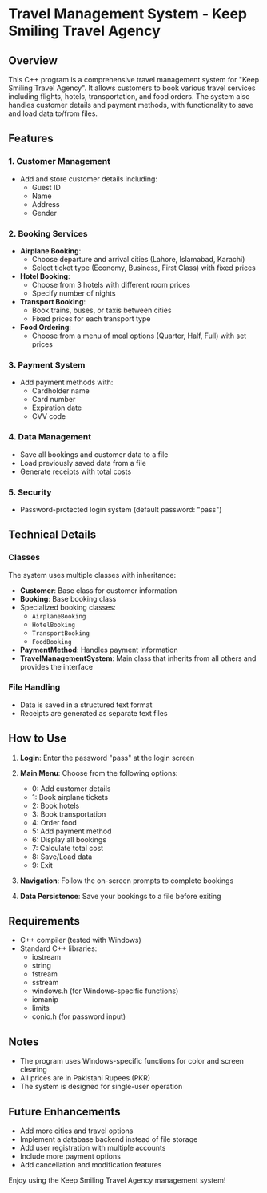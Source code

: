 # Travel Management System - Keep Smiling Travel Agency

## Overview
This C++ program is a comprehensive travel management system for "Keep Smiling Travel Agency". It allows customers to book various travel services including flights, hotels, transportation, and food orders. The system also handles customer details and payment methods, with functionality to save and load data to/from files.

## Features

### 1. Customer Management
- Add and store customer details including:
  - Guest ID
  - Name
  - Address
  - Gender

### 2. Booking Services
- **Airplane Booking**:
  - Choose departure and arrival cities (Lahore, Islamabad, Karachi)
  - Select ticket type (Economy, Business, First Class) with fixed prices
- **Hotel Booking**:
  - Choose from 3 hotels with different room prices
  - Specify number of nights
- **Transport Booking**:
  - Book trains, buses, or taxis between cities
  - Fixed prices for each transport type
- **Food Ordering**:
  - Choose from a menu of meal options (Quarter, Half, Full) with set prices

### 3. Payment System
- Add payment methods with:
  - Cardholder name
  - Card number
  - Expiration date
  - CVV code

### 4. Data Management
- Save all bookings and customer data to a file
- Load previously saved data from a file
- Generate receipts with total costs

### 5. Security
- Password-protected login system (default password: "pass")

## Technical Details

### Classes
The system uses multiple classes with inheritance:
- **Customer**: Base class for customer information
- **Booking**: Base booking class
- Specialized booking classes:
  - `AirplaneBooking`
  - `HotelBooking`
  - `TransportBooking`
  - `FoodBooking`
- **PaymentMethod**: Handles payment information
- **TravelManagementSystem**: Main class that inherits from all others and provides the interface

### File Handling
- Data is saved in a structured text format
- Receipts are generated as separate text files

## How to Use

1. **Login**: Enter the password "pass" at the login screen
2. **Main Menu**: Choose from the following options:
   - 0: Add customer details
   - 1: Book airplane tickets
   - 2: Book hotels
   - 3: Book transportation
   - 4: Order food
   - 5: Add payment method
   - 6: Display all bookings
   - 7: Calculate total cost
   - 8: Save/Load data
   - 9: Exit

3. **Navigation**: Follow the on-screen prompts to complete bookings
4. **Data Persistence**: Save your bookings to a file before exiting

## Requirements
- C++ compiler (tested with Windows)
- Standard C++ libraries:
  - iostream
  - string
  - fstream
  - sstream
  - windows.h (for Windows-specific functions)
  - iomanip
  - limits
  - conio.h (for password input)

## Notes
- The program uses Windows-specific functions for color and screen clearing
- All prices are in Pakistani Rupees (PKR)
- The system is designed for single-user operation

## Future Enhancements
- Add more cities and travel options
- Implement a database backend instead of file storage
- Add user registration with multiple accounts
- Include more payment options
- Add cancellation and modification features

Enjoy using the Keep Smiling Travel Agency management system!
